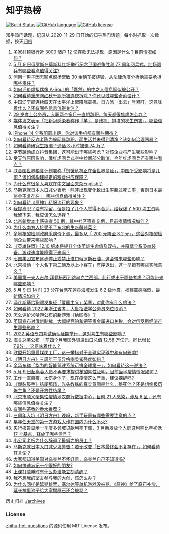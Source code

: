 # 知乎热榜
[![Build Status](https://github.com/ToWeLong/zhihu-hot-questions/workflows/CI/badge.svg)](https://github.com/ToWeLong/zhihu-hot-questions/actions)
[![GitHub language](https://img.shields.io/badge/language-golang-orange.svg)](https://golang.org/)
[![GitHub license](https://img.shields.io/github/license/ToWeLong/zhihu-hot-questions)](https://github.com/ToWeLong/zhihu-hot-questions/blob/main/LICENSE)

知乎热门话题，记录从 2020-11-29 日开始的知乎热门话题。每小时抓取一次数据，按天[归档](./archives)

<!-- BEGIN -->

1. [多家村镇银行近 3000 储户 12 亿存款无法提现，原因是什么？目前情况如何？](https://www.zhihu.com/question/531842561)
1. [5 月 9 日俄罗斯在莫斯科红场举行纪念卫国战争胜利 77 周年阅兵式，红场阅兵有哪些看点值得关注?](https://www.zhihu.com/question/531937490)
1. [河南一男子因无聊点燃杨絮致 30 余辆车被烧毁，从法律角度分析他需要承担哪些责任？](https://www.zhihu.com/question/531934538)
1. [如何评价虚拟偶像 A-Soul 的「嘉然」的中之人信息疑似被公开？](https://www.zhihu.com/question/531882531)
1. [如何看待重庆网红秋千厕所被连夜拆除？你还见过哪些奇葩设计？](https://www.zhihu.com/question/531598713)
1. [中国辽宁舰连续四天在太平洋上起降舰载机，日方派「出云」号紧盯，这意味着什么？还有哪些信息值得关注？](https://www.zhihu.com/question/531879762)
1. [29 岁考上公务员，入职两个多月一直想辞职，每天都很焦虑怎么办？](https://www.zhihu.com/question/531678355)
1. [媒体发文表示「把新冠感染者称作『羊』，是歧视、排挤的次生伤害」，哪些信息值得关注？](https://www.zhihu.com/question/531957615)
1. [iPhone 14 全系配置出炉，你对该手机都有哪些期待？](https://www.zhihu.com/question/531563172)
1. [如何看待反诈老陈为躲网暴辞职，而生活并未得到清净？该如何治理网暴？](https://www.zhihu.com/question/531942717)
1. [如何看待研究生跟骗子通话 3 小时被骗 74 万？](https://www.zhihu.com/question/531805745)
1. [字节跳动成立抖音集团，这可能出于哪些考虑？对该企业将产生哪些影响？](https://www.zhihu.com/question/531840938)
1. [受天气原因影响，俄红场阅兵式空中检阅部分取消，今年红场阅兵还有哪些看点？](https://www.zhihu.com/question/531997231)
1. [联合国世界粮食计划署称「饥饿危机正在全世界蔓延」，中国所受影响将是几何？该如何构建稳定的粮食供应保障？](https://www.zhihu.com/question/531411110)
1. [为什么有很多人喜欢在中文里面夹杂English？](https://www.zhihu.com/question/19582937)
1. [马斯克就日本人口减少表示「除非出现变化致出生率超过死亡率，否则日本最终会不复存在」，哪些信息值得关注？](https://www.zhihu.com/question/531968687)
1. [如何看待《原神》私服流行的现象？](https://www.zhihu.com/question/531266095)
1. [我提离职了没有挽留，但是招了几个人觉得不合适，给我涨了 500 块工资叫我留下来，我应该怎么选择？](https://www.zhihu.com/question/531494773)
1. [北京新增本土感染者 50 例，其中社区筛查 9 例，目前疫情情况如何？](https://www.zhihu.com/question/532010779)
1. [为什么南方人接受不了东北的生吃蘸酱菜？](https://www.zhihu.com/question/480184563)
1. [多地核酸检测政府采购价下调，最多从「 200 元降至 3.2 元」，这会对核酸检测企业带来哪些影响？](https://www.zhihu.com/question/531952277)
1. [《英雄联盟》12.10 版本将提升全体英雄生命值及双抗，并降低全系吸血装备，游戏速度能降得下来吗？](https://www.zhihu.com/question/531710220)
1. [七国集团宣布逐步停止或禁止进口俄罗斯石油，这会带来哪些影响？](https://www.zhihu.com/question/531949020)
1. [北京推动「个人名下第二辆及以上小客车」有序退出，这一举措有哪些实际意义？](https://www.zhihu.com/question/531970774)
1. [美国第一夫人吉尔·拜登秘密到访乌克兰西部，此行或出于哪些考虑？可能带来哪些影响？](https://www.zhihu.com/question/531907459)
1. [5 月 9 日 14 时 23 分在台湾花莲县海域发生 6.2 级地震，福建震感强烈，最新情况如何？](https://www.zhihu.com/question/531987769)
1. [泽连斯基给狗颁发象征「爱国主义」奖章，对此你有什么想法？](https://www.zhihu.com/question/531972872)
1. [如何看待 2022 年浙江省考，大批招法学公务员岗位取消？](https://www.zhihu.com/question/531874104)
1. [怎么评价米哈游公布的新游戏《绝区零》？](https://www.zhihu.com/question/531844906)
1. [英国宣布对俄新制裁，大幅提高铂和钯等贵金属进口关税，会对俄罗斯经济产生哪些影响？](https://www.zhihu.com/question/531942628)
1. [2022 英语专四考试确认延期举行，这对考生有哪些影响？](https://www.zhihu.com/question/531981021)
1. [海关总署公布 「前四个月我国外贸进出口总值 12.58 万亿元，同比增长 7.9%」，这意味着什么？](https://www.zhihu.com/question/531960045)
1. [欧盟开始重启煤炭工厂，这一举措对于全球实现碳中和有何影响?](https://www.zhihu.com/question/531721224)
1. [《明日方舟》三周年干员异格幽灵鲨强度如何？](https://www.zhihu.com/question/531632406)
1. [余承东称「华为的智能驾驶系统可排全球第一」，如何看待这一说法？](https://www.zhihu.com/question/531966384)
1. [5 月 9 日起离蓉人员不再要求提供核酸阴性证明，目前当地疫情情况如何？](https://www.zhihu.com/question/531936038)
1. [工作一直熬夜，太伤身体了，现在疫情这么严重，建议裸辞吗?](https://www.zhihu.com/question/531694976)
1. [《爆裂鼓手》结尾那场，光头教练的真实意图是什么，整死他？还是想终极历炼主角？还是开放性结尾？](https://www.zhihu.com/question/33211056)
1. [北京市顺义聚集性疫情涉农商行数据中心，目前 21 人感染，涉及 6 区，还有哪些信息值得关注？](https://www.zhihu.com/question/532010053)
1. [有哪些茶香的香水推荐？](https://www.zhihu.com/question/344422178)
1. [三周年入坑《明日方舟》晚吗，新手玩家有哪些需要注意的点？](https://www.zhihu.com/question/530108406)
1. [早年任天堂的第一方游戏大作在国内为什么不火?](https://www.zhihu.com/question/531420010)
1. [央行报告显示一季度多领域贷款利率下调，3 月新发放个人房贷利率比年初低 17 个基点，释放了哪些信号？](https://www.zhihu.com/question/531939245)
1. [小公司老板为什么辞退了最努力的员工？](https://www.zhihu.com/question/531259902)
1. [马斯克就日本人口减少发警告：若无改变「日本最终会不复存在」，如何看待其言论？](https://www.zhihu.com/question/531954271)
1. [大家都知道美国对乌克兰不怀好意，乌克兰自己不知道吗?](https://www.zhihu.com/question/531894279)
1. [如何快速忘记一个很好的朋友?](https://www.zhihu.com/question/531835148)
1. [上课打瞌睡时有什么办法能立刻清醒？](https://www.zhihu.com/question/531940916)
1. [我不想我的室友参与我的大创，该怎么办？](https://www.zhihu.com/question/531259772)
1. [为什么同样是延期跳票，塞尔达等单机游戏没被骂，《原神》给了原石补偿，延长神里池子给大家攒原石还会被骂？](https://www.zhihu.com/question/531722587)

<!-- END -->

历史归档 [./archives](./archives)


### License
[zhihu-hot-questions](https://github.com/towelong/zhihu-hot-questions) 的源码使用 MIT License 发布。
